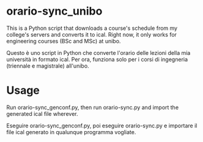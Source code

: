 # orario-sync_unibo

This is a Python script that downloads a course's schedule from my college's servers and converts it to ical.
Right now, it only works for engineering courses (BSc and MSc) at unibo.

Questo è uno script in Python che converte l'orario delle lezioni della mia università in formato ical.
Per ora, funziona solo per i corsi di ingegneria (triennale e magistrale) all'unibo.

# Usage

Run orario-sync_genconf.py, then run orario-sync.py and import the generated ical file wherever.

Eseguire orario-sync_genconf.py, poi eseguire orario-sync.py e importare il file ical generato in qualunque programma vogliate.